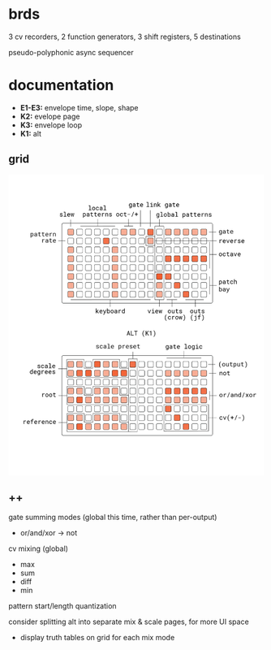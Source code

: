 # brds

3 cv recorders, 2 function generators, 3 shift registers, 5 destinations

pseudo-polyphonic async sequencer

# documentation

- **E1-E3:** envelope time, slope, shape
- **K2:** evelope page
- **K3:** envelope loop
- **K1:** alt

## grid

![brds grid docs](doc/brds.png)

## ++

gate summing modes (global this time, rather than per-output)
  - or/and/xor -> not

cv mixing (global)
  - max
  - sum
  - diff
  - min

pattern start/length quantization

consider splitting alt into separate mix & scale pages, for more UI space
- display truth tables on grid for each mix mode 
